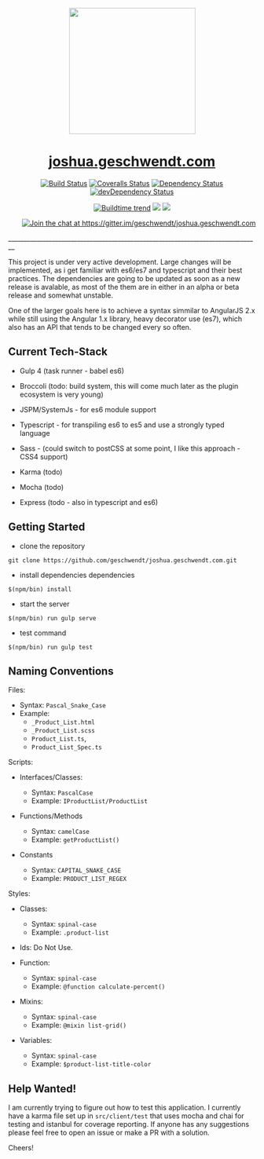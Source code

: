 <p align="center">
  <a href="http://joshua.geschwendt.com">
    <img height="257" width="257" src="https://avatars0.githubusercontent.com/u/9220949?v=3&s=460">
  </a>
</p>

<h1 align="center"><a href="joshua.geschwendt.com">joshua.geschwendt.com</h1>

<p align="center">
  <a href="https://travis-ci.org/geschwendt/joshua.geschwendt.com"><img alt="Build Status" src="https://img.shields.io/travis/geschwendt/joshua.geschwendt.com/master.svg?style=flat"/></a>
  <a href="https://coveralls.io/r/geshwendt/joshua.geschwendt.com?branch=master"><img alt="Coveralls Status" src="http://img.shields.io/coveralls/geschwendt/joshua.geschwendt.com.svg?style=flat"/></a>
  <a href="https://david-dm.org/geschwendt/joshua.geschwendt.com"><img alt="Dependency Status" src="https://david-dm.org/geschwendt/joshua.geschwendt.com.svg?style=flat"/></a>
  <a href="https://david-dm.org/geschwendt/joshua.geschwendt.com#info=devDependencies"><img alt="devDependency Status" src="https://david-dm.org/geschwendt/joshua.geschwendt.com/dev-status.svg?style=flat"/></a>	  
</p>

<p align="center">
  <a href="https://buildtimetrend.herokuapp.com/dashboard/geschwendt/joshua.geschwendt.com/"><img alt="Buildtime trend" src="https://buildtimetrend.herokuapp.com/badge/geschwendt/joshua.geschwendt.com/latest"/></a>
  <a href="http://issuestats.com/github/geschwendt/joshua.geschwendt.com"><img src="http://issuestats.com/github/geschwendt/joshua.geschwendt.com/badge/pr"/></a>
  <a href="http://issuestats.com/github/geschwendt/joshua.geschwendt.com"><img src="http://issuestats.com/github/geschwendt/joshua.geschwendt.com/badge/issue" /></a>
</p>

<p align="right"><a href="https://gitter.im/geschwendt/joshua.geschwendt.com?utm_source=badge&utm_medium=badge&utm_campaign=pr-badge&utm_content=badge"><img alt="Join the chat at https://gitter.im/geschwendt/joshua.geschwendt.com" src="https://badges.gitter.im/Join%20Chat.svg"/></a></p>
________________________________________________________________________________

This project is under very active development. 
Large changes will be implemented, as i get familiar with es6/es7 and typescript and their best practices. 
The dependencies are going to be updated as soon as a new release is avalable, as most of the them are in either in an alpha or beta release and somewhat unstable.

One of the larger goals here is to achieve a syntax simmilar to AngularJS 2.x while still using the Angular 1.x library, heavy decorator use (es7), which also has an API that tends to be changed every so often.

## Current Tech-Stack

- Gulp 4 (task runner - babel es6)
- Broccoli (todo: build system, this will come much later as the plugin ecosystem is very young)
- JSPM/SystemJs - for es6 module support
- Typescript - for transpiling es6 to es5 and use a strongly typed language
- Sass - (could switch to postCSS at some point, I like this approach - CSS4 support)

- Karma (todo)
- Mocha (todo)

- Express (todo - also in typescript and es6) 

## Getting Started

- clone the repository
```shell
git clone https://github.com/geschwendt/joshua.geschwendt.com.git
```

- install dependencies dependencies
```shell
$(npm/bin) install
```

- start the server
```shell
$(npm/bin) run gulp serve
```

- test command
```
$(npm/bin) run gulp test
```

## Naming Conventions

Files:
  - Syntax: `Pascal_Snake_Case`
  - Example: 
    - `_Product_List.html`
    - `_Product_List.scss`
    - `Product_List.ts`, 
    - `Product_List_Spec.ts`

Scripts: 
  - Interfaces/Classes:
    - Syntax: `PascalCase`
    - Example: `IProductList/ProductList`
    
  - Functions/Methods
    - Syntax: `camelCase`
    - Example: `getProductList()`

  - Constants
    - Syntax: `CAPITAL_SNAKE_CASE`
    - Example: `PRODUCT_LIST_REGEX`
    
Styles: 
  - Classes:
    - Syntax: `spinal-case`
    - Example: `.product-list`
  
  - Ids: Do Not Use.

  - Function: 
    - Syntax: `spinal-case`
    - Example: `@function calculate-percent()`  
  
  - Mixins: 
    - Syntax: `spinal-case`
    - Example: `@mixin list-grid()`  
  
  - Variables: 
    - Syntax: `spinal-case`
    - Example: `$product-list-title-color`


## Help Wanted!

I am currently trying to figure out how to test this application. 
I currently have a karma file set up in `src/client/test` that uses mocha and chai for testing and istanbul for coverage reporting.
If anyone has any suggestions please feel free to open an issue or make a PR with a solution.

Cheers!
